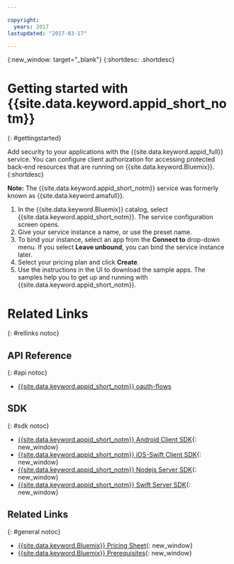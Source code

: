 ```yaml
---

copyright:
  years: 2017
lastupdated: "2017-03-17"

---
```


{:new_window: target="_blank"}
{:shortdesc: .shortdesc}

# Getting started with {{site.data.keyword.appid_short_notm}}
{: #gettingstarted}

Add security to your applications with the {{site.data.keyword.appid_full}} service. You can configure client authorization for accessing protected back-end resources that are running on {{site.data.keyword.Bluemix}}.
{:shortdesc}

**Note:** The {{site.data.keyword.appid_short_notm}} service was formerly known as {{site.data.keyword.amafull}}.


1. In the {{site.data.keyword.Bluemix}} catalog, select {{site.data.keyword.appid_short_notm}}. The service configuration screen opens.
2. Give your service instance a name, or use the preset name.
3. To bind your instance, select an app from the **Connect to** drop-down menu. If you select **Leave unbound**, you can bind the service instance later.
4. Select your pricing plan and click **Create**.
5. Use the instructions in the UI to download the sample apps. The samples help you to get up and running with {{site.data.keyword.appid_short_notm}}.





# Related Links
{: #rellinks notoc}

## API Reference
{: #api notoc}

* [{{site.data.keyword.appid_short_notm}} oauth-flows](https://appid-oauth.ng.bluemix.net/swagger-ui/#!/Authorization_Server_V3/authorization)

## SDK
{: #sdk notoc}

* [{{site.data.keyword.appid_short_notm}} Android Client SDK](https://github.com/ibm-cloud-security/appid-clientsdk-android){: new_window}
* [{{site.data.keyword.appid_short_notm}} iOS-Swift Client SDK](https://github.com/ibm-cloud-security/appid-clientsdk-swift){: new_window}
* [{{site.data.keyword.appid_short_notm}} Nodejs Server SDK](https://github.com/ibm-cloud-security/appid-serversdk-nodejs){: new_window}
* [{{site.data.keyword.appid_short_notm}} Swift Server SDK](https://github.com/ibm-cloud-security/appid-serversdk-swift){: new_window}


<!---## Tutorials and Samples
{: #samples notoc}--->



## Related Links
{: #general notoc}
* [{{site.data.keyword.Bluemix}} Pricing Sheet](https://www.ng.bluemix.net/#/pricing){: new_window}
* [{{site.data.keyword.Bluemix}} Prerequisites](https://developer.ibm.com/bluemix/support/#prereqs){: new_window}

